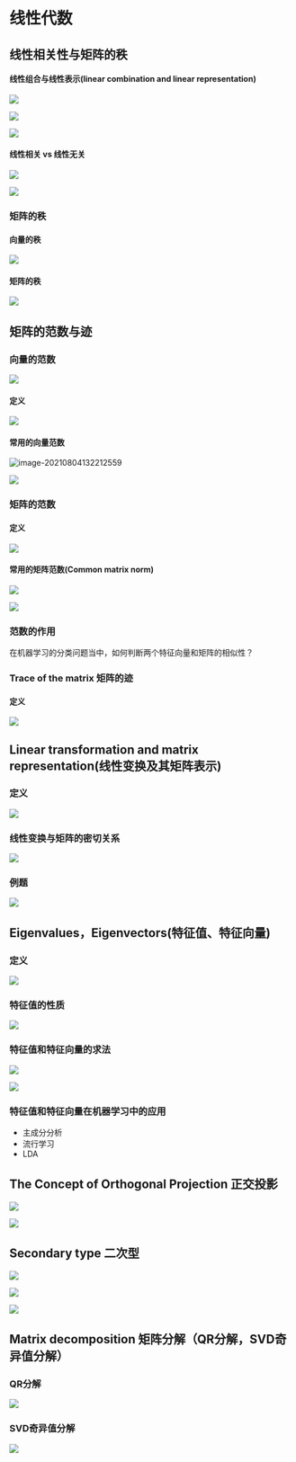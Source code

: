 # 线性代数



## 线性相关性与矩阵的秩

#### 线性组合与线性表示(linear combination and linear  representation)

![](https://moonstarimg.oss-cn-hangzhou.aliyuncs.com/picgo_img/20210804131158.png)



![](https://moonstarimg.oss-cn-hangzhou.aliyuncs.com/picgo_img/20210804131217.png)

![](https://moonstarimg.oss-cn-hangzhou.aliyuncs.com/picgo_img/20210804131330.png)



#### 线性相关 vs 线性无关

![](https://moonstarimg.oss-cn-hangzhou.aliyuncs.com/picgo_img/20210804131320.png)

![](https://moonstarimg.oss-cn-hangzhou.aliyuncs.com/picgo_img/20210804131405.png)



### 矩阵的秩

#### 向量的秩

![](https://moonstarimg.oss-cn-hangzhou.aliyuncs.com/picgo_img/20210804131607.png)

#### 矩阵的秩

![](https://moonstarimg.oss-cn-hangzhou.aliyuncs.com/picgo_img/20210804131626.png)



## 矩阵的范数与迹





### 向量的范数

![](https://moonstarimg.oss-cn-hangzhou.aliyuncs.com/picgo_img/20210804132042.png)

#### 定义

![](https://moonstarimg.oss-cn-hangzhou.aliyuncs.com/picgo_img/20210804132117.png)

#### 常用的向量范数

![image-20210804132212559](/home/tml/.config/Typora/typora-user-images/image-20210804132212559.png)

![](https://moonstarimg.oss-cn-hangzhou.aliyuncs.com/picgo_img/20210804132757.png)

### 矩阵的范数

#### 定义

![](https://moonstarimg.oss-cn-hangzhou.aliyuncs.com/picgo_img/20210804132828.png)

#### 常用的矩阵范数(Common matrix norm)

![](https://moonstarimg.oss-cn-hangzhou.aliyuncs.com/picgo_img/20210804132945.png)

![](https://moonstarimg.oss-cn-hangzhou.aliyuncs.com/picgo_img/20210804132938.png)

### 范数的作用

在机器学习的分类问题当中，如何判断两个特征向量和矩阵的相似性？

### Trace of the matrix 矩阵的迹

#### 定义



![](https://moonstarimg.oss-cn-hangzhou.aliyuncs.com/picgo_img/20210804133502.png)



## Linear transformation and matrix representation(线性变换及其矩阵表示)

### 定义

![](https://moonstarimg.oss-cn-hangzhou.aliyuncs.com/picgo_img/20210804133802.png)

### 线性变换与矩阵的密切关系

![](https://moonstarimg.oss-cn-hangzhou.aliyuncs.com/picgo_img/20210804133826.png)

### 例题

![](https://moonstarimg.oss-cn-hangzhou.aliyuncs.com/picgo_img/20210804133848.png)

## Eigenvalues，Eigenvectors(特征值、特征向量)

### 定义

![](https://moonstarimg.oss-cn-hangzhou.aliyuncs.com/picgo_img/20210804135045.png)

### 特征值的性质

![](https://moonstarimg.oss-cn-hangzhou.aliyuncs.com/picgo_img/20210804134052.png)



### 特征值和特征向量的求法

![](https://moonstarimg.oss-cn-hangzhou.aliyuncs.com/picgo_img/20210804134132.png)

![](https://moonstarimg.oss-cn-hangzhou.aliyuncs.com/picgo_img/20210804135115.png)

### 特征值和特征向量在机器学习中的应用

- 主成分分析
- 流行学习
- LDA

## The Concept of Orthogonal Projection 正交投影

![](https://moonstarimg.oss-cn-hangzhou.aliyuncs.com/picgo_img/20210804134247.png)

![](https://moonstarimg.oss-cn-hangzhou.aliyuncs.com/picgo_img/20210804134302.png)

## Secondary type 二次型

![](https://moonstarimg.oss-cn-hangzhou.aliyuncs.com/picgo_img/20210804134500.png)

![](https://moonstarimg.oss-cn-hangzhou.aliyuncs.com/picgo_img/20210804134521.png)

![](https://moonstarimg.oss-cn-hangzhou.aliyuncs.com/picgo_img/20210804134534.png)

## Matrix decomposition 矩阵分解（QR分解，SVD奇异值分解）

### QR分解

![](https://moonstarimg.oss-cn-hangzhou.aliyuncs.com/picgo_img/20210804134648.png)

### SVD奇异值分解

![](https://moonstarimg.oss-cn-hangzhou.aliyuncs.com/picgo_img/20210804134641.png)